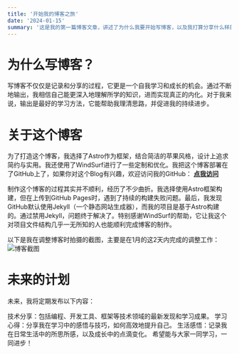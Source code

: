 ```yaml
---
title: '开始我的博客之旅'
date: '2024-01-15'
summary: '这是我的第一篇博客文章，讲述了为什么我要开始写博客，以及我打算分享什么样的内容。'
---
```




# 为什么写博客？
写博客不仅仅是记录和分享的过程，它更是一个自我学习和成长的机会。通过不断地输出，我相信自己能更深入地理解所学的知识，进而实现真正的内化。对于我来说，输出是最好的学习方法，它能帮助我理清思路，并促进我的持续进步。

# 关于这个博客
为了打造这个博客，我选择了Astro作为框架，结合简洁的苹果风格，设计上追求简约与实用。我还使用了WindSurf进行了一些定制和优化。我把这个博客部署在了GitHub上了，如果你对这个Blog有兴趣，欢迎访问我的GitHub：  **[点我访问](https://github.com/asdfgh20220610/asdfgh20220610.github.io)**

制作这个博客的过程其实并不顺利，经历了不少曲折。我选择使用Astro框架构建，但在上传到GitHub Pages时，遇到了持续的构建失败问题。最后，我发现GitHub默认使用Jekyll（一个静态网站生成器），而我的项目是基于Astro构建的。通过禁用Jekyll，问题终于解决了。特别感谢WindSurf的帮助，它让我这个对项目文件结构几乎一无所知的人也能顺利完成博客的制作。

以下是我在调整博客时拍摄的截图，主要是在1月的这2天内完成的调整工作：
![博客截图](/blog-images/first-post/blog1.png)



# 未来的计划
未来，我将定期发布以下内容：

技术分享：包括编程、开发工具、框架等技术领域的最新发现和学习成果。
学习心得：分享我在学习中的感悟与技巧，如何高效地提升自己。
生活感悟：记录我在日常生活中的所思所感，以及成长中的点滴变化。
希望能与大家一同学习，一同进步！